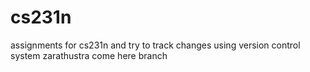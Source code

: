 # cs231n
assignments for cs231n
and try to track changes using version control system
zarathustra come here
branch

